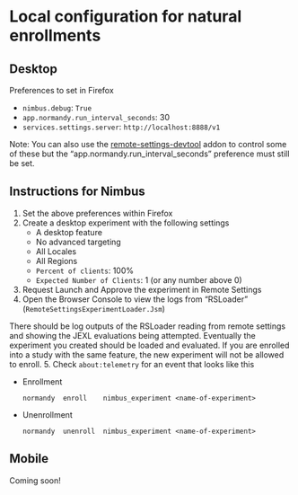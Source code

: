# Local configuration for natural enrollments

## Desktop
Preferences to set in Firefox
- `nimbus.debug`: `True`
- `app.normandy.run_interval_seconds`: 30
- `services.settings.server`: `http://localhost:8888/v1`

Note: You can also use the [remote-settings-devtool](https://github.com/mozilla-extensions/remote-settings-devtools) addon to control some of these but the “app.normandy.run_interval_seconds” preference must still be set.

## Instructions for Nimbus
1. Set the above preferences within Firefox
2. Create a desktop experiment with the following settings
    - A desktop feature
    - No advanced targeting 
    - All Locales
    - All Regions
    - `Percent of clients`: 100%
    - `Expected Number of Clients`: 1 (or any number above 0)
3. Request Launch and Approve the experiment in Remote Settings
4. Open the Browser Console to view the logs from “RSLoader” (`RemoteSettingsExperimentLoader.Jsm`)

There should be log outputs of the RSLoader reading from remote settings and showing the JEXL evaluations being attempted. Eventually the experiment you created should be loaded and evaluated. If you are enrolled into a study with the same feature, the new experiment will not be allowed to enroll.
 5. Check `about:telemetry` for an event that looks like this
- Enrollment
    ```
    normandy  enroll    nimbus_experiment <name-of-experiment>
- Unenrollment
    ```
    normandy  unenroll  nimbus_experiment <name-of-experiment>
    ```
## Mobile

Coming soon!